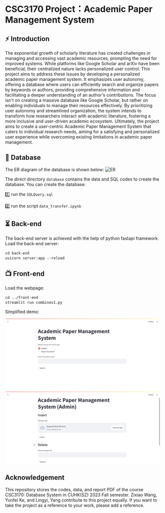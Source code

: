 # CSC3170 Project：Academic Paper Management System

## ⚡ Introduction
The exponential growth of scholarly literature has created challenges in managing and accessing vast academic resources, prompting the need for improved systems. While platforms like Google Scholar and arXiv have been beneficial, their centralized nature lacks personalized user control. This project aims to address these issues by developing a personalized academic paper management system. It emphasizes user autonomy, offering a database where users can efficiently search and organize papers by keywords or authors, providing comprehensive information and facilitating a deeper understanding of an author's contributions. The focus isn't on creating a massive database like Google Scholar, but rather on enabling individuals to manage their resources effectively. By prioritizing user autonomy and streamlined organization, the system intends to transform how researchers interact with academic literature, fostering a more inclusive and user-driven academic ecosystem. Ultimately, the project aims to create a user-centric Academic Paper Management System that caters to individual research needs, aiming for a satisfying and personalized user experience while overcoming existing limitations in academic paper management.

## 📕 Database
The ER diagram of the database is shown below:
![ER](img/ERD.png)

The direct directory `database` contains the data and SQL codes to create the database. You can create the database:

1️⃣ run the `SQLQuery.sql`

2️⃣ run the script `data_transfer.ipynb`

## ⏳ Back-end
The back-end server is achieved with the help of python fastapi framework. Load the back-end server:
```
cd back-end
uvicorn server:app --reload
```

## 📺 Front-end
Load the webpage:
```
cd ../front-end
streamlit run combinev1.py
```

Simplified demo:

![Demo 1](img/user1.png)![Demo 2](img/admin_1.png)

## Acknowledgement
This repository stores the codes, data, and report PDF of the course CSC3170: Database System in CUHK(SZ) 2023 Fall semester. Zixiao Wang, Yunfei Ke, and Lingyi, Yang contribute to this project equally. If you want to take the project as a reference to your work, please add a reference.
